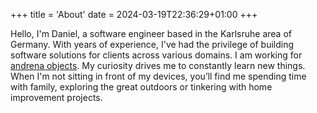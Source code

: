 +++
title = 'About'
date = 2024-03-19T22:36:29+01:00
+++

Hello, I'm Daniel, a software engineer based in the Karlsruhe area of Germany.
With years of experience, I've had the privilege of building software solutions
for clients across various domains. I am working for [andrena
objects](https://www.andrena.de/). My curiosity drives me to constantly learn
new things. When I'm not sitting in front of my devices, you’ll find me
spending time with family, exploring the great outdoors or tinkering with home
improvement projects.
